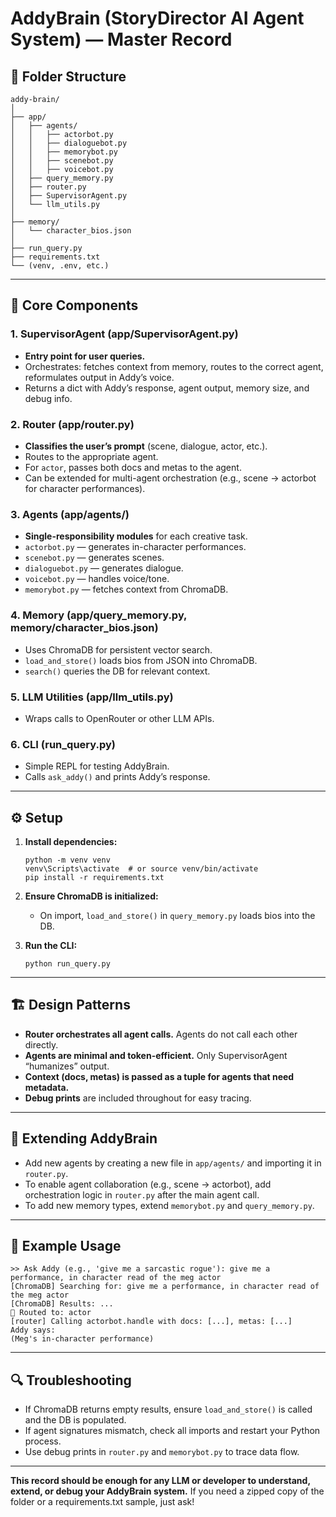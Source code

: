 # AddyBrain (StoryDirector AI Agent System) — Master Record

## 📁 Folder Structure

```
addy-brain/
│
├── app/
│   ├── agents/
│   │   ├── actorbot.py
│   │   ├── dialoguebot.py
│   │   ├── memorybot.py
│   │   ├── scenebot.py
│   │   ├── voicebot.py
│   ├── query_memory.py
│   ├── router.py
│   ├── SupervisorAgent.py
│   └── llm_utils.py
│
├── memory/
│   └── character_bios.json
│
├── run_query.py
├── requirements.txt
└── (venv, .env, etc.)
```

---

## 🧠 Core Components

### 1. SupervisorAgent (app/SupervisorAgent.py)
- **Entry point for user queries.**
- Orchestrates: fetches context from memory, routes to the correct agent, reformulates output in Addy’s voice.
- Returns a dict with Addy’s response, agent output, memory size, and debug info.

### 2. Router (app/router.py)
- **Classifies the user’s prompt** (scene, dialogue, actor, etc.).
- Routes to the appropriate agent.
- For `actor`, passes both docs and metas to the agent.
- Can be extended for multi-agent orchestration (e.g., scene → actorbot for character performances).

### 3. Agents (app/agents/)
- **Single-responsibility modules** for each creative task.
- `actorbot.py` — generates in-character performances.
- `scenebot.py` — generates scenes.
- `dialoguebot.py` — generates dialogue.
- `voicebot.py` — handles voice/tone.
- `memorybot.py` — fetches context from ChromaDB.

### 4. Memory (app/query_memory.py, memory/character_bios.json)
- Uses ChromaDB for persistent vector search.
- `load_and_store()` loads bios from JSON into ChromaDB.
- `search()` queries the DB for relevant context.

### 5. LLM Utilities (app/llm_utils.py)
- Wraps calls to OpenRouter or other LLM APIs.

### 6. CLI (run_query.py)
- Simple REPL for testing AddyBrain.
- Calls `ask_addy()` and prints Addy’s response.

---

## ⚙️ Setup

1. **Install dependencies:**
   ```
   python -m venv venv
   venv\Scripts\activate  # or source venv/bin/activate
   pip install -r requirements.txt
   ```

2. **Ensure ChromaDB is initialized:**
   - On import, `load_and_store()` in `query_memory.py` loads bios into the DB.

3. **Run the CLI:**
   ```
   python run_query.py
   ```

---

## 🏗️ Design Patterns

- **Router orchestrates all agent calls.** Agents do not call each other directly.
- **Agents are minimal and token-efficient.** Only SupervisorAgent “humanizes” output.
- **Context (docs, metas) is passed as a tuple for agents that need metadata.**
- **Debug prints** are included throughout for easy tracing.

---

## 🧩 Extending AddyBrain

- Add new agents by creating a new file in `app/agents/` and importing it in `router.py`.
- To enable agent collaboration (e.g., scene → actorbot), add orchestration logic in `router.py` after the main agent call.
- To add new memory types, extend `memorybot.py` and `query_memory.py`.

---

## 📝 Example Usage

```
>> Ask Addy (e.g., 'give me a sarcastic rogue'): give me a performance, in character read of the meg actor
[ChromaDB] Searching for: give me a performance, in character read of the meg actor
[ChromaDB] Results: ...
🧠 Routed to: actor
[router] Calling actorbot.handle with docs: [...], metas: [...]
Addy says:
(Meg's in-character performance)
```

---

## 🔍 Troubleshooting

- If ChromaDB returns empty results, ensure `load_and_store()` is called and the DB is populated.
- If agent signatures mismatch, check all imports and restart your Python process.
- Use debug prints in `router.py` and `memorybot.py` to trace data flow.

---

**This record should be enough for any LLM or developer to understand, extend, or debug your AddyBrain system.**
If you need a zipped copy of the folder or a requirements.txt sample, just ask!

